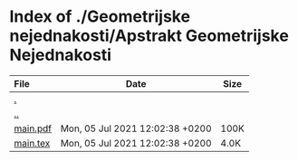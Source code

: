 # Index of ./Geometrijske nejednakosti/Apstrakt Geometrijske Nejednakosti

File | Date | Size
:--- | --- | ---
[.](.) | |
[..](..) | |
[main.pdf](main.pdf) | Mon, 05 Jul 2021 12:02:38 +0200 | 100K
[main.tex](main.tex) | Mon, 05 Jul 2021 12:02:38 +0200 | 4.0K
